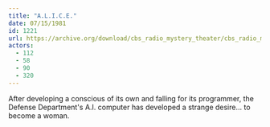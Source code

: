 ```yaml
---
title: "A.L.I.C.E."
date: 07/15/1981
id: 1221
url: https://archive.org/download/cbs_radio_mystery_theater/cbs_radio_mystery_theater-1201-1250.zip/cbs_radio_mystery_theater-1201-1250%2Fcbsrmt_1221_alice.mp3
actors:
  - 112
  - 58
  - 90
  - 320
---
```

After developing a conscious of its own and falling for its programmer, the Defense Department's A.I. computer has developed a strange desire... to become a woman.